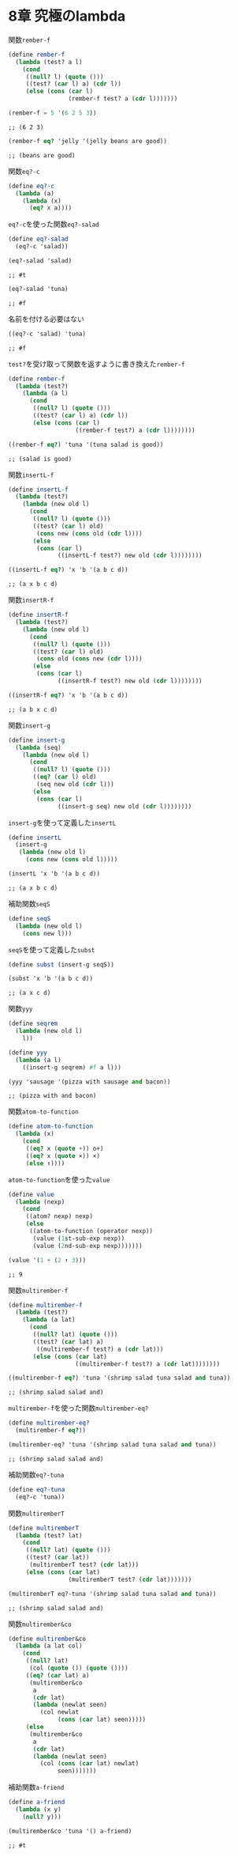 
# 8章 究極のlambda

関数`rember-f`

``` scm
(define rember-f
  (lambda (test? a l)
    (cond
     ((null? l) (quote ()))
     ((test? (car l) a) (cdr l))
     (else (cons (car l)
                 (rember-f test? a (cdr l)))))))
```

``` scm
(rember-f = 5 '(6 2 5 3))
```

    ;; (6 2 3)

``` scm
(rember-f eq? 'jelly '(jelly beans are good))
```

    ;; (beans are good)

関数`eq?-c`

``` scm
(define eq?-c
  (lambda (a)
    (lambda (x)
      (eq? x a))))
```

`eq?-c`を使った関数`eq?-salad`

``` scm
(define eq?-salad
  (eq?-c 'salad))
```

``` scm
(eq?-salad 'salad)
```

    ;; #t

``` scm
(eq?-salad 'tuna)
```

    ;; #f

名前を付ける必要はない

``` scm
((eq?-c 'salad) 'tuna)
```

    ;; #f

`test?`を受け取って関数を返すように書き換えた`rember-f`

``` scm
(define rember-f
  (lambda (test?)
    (lambda (a l)
      (cond
       ((null? l) (quote ()))
       ((test? (car l) a) (cdr l))
       (else (cons (car l)
                   ((rember-f test?) a (cdr l))))))))
```

``` scm
((rember-f eq?) 'tuna '(tuna salad is good))
```

    ;; (salad is good)

関数`insertL-f`

``` scm
(define insertL-f
  (lambda (test?)
    (lambda (new old l)
      (cond
       ((null? l) (quote ()))
       ((test? (car l) old)
        (cons new (cons old (cdr l))))
       (else
        (cons (car l)
              ((insertL-f test?) new old (cdr l))))))))
```

``` scm
((insertL-f eq?) 'x 'b '(a b c d))
```

    ;; (a x b c d)

関数`insertR-f`

``` scm
(define insertR-f
  (lambda (test?)
    (lambda (new old l)
      (cond
       ((null? l) (quote ()))
       ((test? (car l) old)
        (cons old (cons new (cdr l))))
       (else
        (cons (car l)
              ((insertR-f test?) new old (cdr l))))))))
```

``` scm
((insertR-f eq?) 'x 'b '(a b c d))
```

    ;; (a b x c d)

関数`insert-g`

``` scm
(define insert-g
  (lambda (seq)
    (lambda (new old l)
      (cond
       ((null? l) (quote ()))
       ((eq? (car l) old)
        (seq new old (cdr l)))
       (else
        (cons (car l)
              ((insert-g seq) new old (cdr l))))))))
```

`insert-g`を使って定義した`insertL`

``` scm
(define insertL
  (insert-g
   (lambda (new old l)
     (cons new (cons old l)))))
```

``` scm
(insertL 'x 'b '(a b c d))
```

    ;; (a x b c d)

補助関数`seqS`

``` scm
(define seqS
  (lambda (new old l)
    (cons new l)))
```

`seqS`を使って定義した`subst`

``` scm
(define subst (insert-g seqS))
```

``` scm
(subst 'x 'b '(a b c d))
```

    ;; (a x c d)

関数`yyy`

``` scm
(define seqrem
  (lambda (new old l)
    l))

(define yyy
  (lambda (a l)
    ((insert-g seqrem) #f a l)))
```

``` scm
(yyy 'sausage '(pizza with sausage and bacon))
```

    ;; (pizza with and bacon)

関数`atom-to-function`

``` scm
(define atom-to-function
  (lambda (x)
    (cond
     ((eq? x (quote +)) o+)
     ((eq? x (quote ×)) ×)
     (else ↑))))
```

`atom-to-function`を使った`value`

``` scm
(define value
  (lambda (nexp)
    (cond
     ((atom? nexp) nexp)
     (else
      ((atom-to-function (operator nexp))
       (value (1st-sub-exp nexp))
       (value (2nd-sub-exp nexp)))))))
```

``` scm
(value '(1 + (2 ↑ 3)))
```

    ;; 9

関数`multirember-f`

``` scm
(define multirember-f
  (lambda (test?)
    (lambda (a lat)
      (cond
       ((null? lat) (quote ()))
       ((test? (car lat) a)
        ((multirember-f test?) a (cdr lat)))
       (else (cons (car lat)
                   ((multirember-f test?) a (cdr lat))))))))
```

``` scm
((multirember-f eq?) 'tuna '(shrimp salad tuna salad and tuna))
```

    ;; (shrimp salad salad and)

`multirember-f`を使った関数`multirember-eq?`

``` scm
(define multirember-eq?
  (multirember-f eq?))
```

``` scm
(multirember-eq? 'tuna '(shrimp salad tuna salad and tuna))
```

    ;; (shrimp salad salad and)

補助関数`eq?-tuna`

``` scm
(define eq?-tuna
  (eq?-c 'tuna))
```

関数`multiremberT`

``` scm
(define multiremberT
  (lambda (test? lat)
    (cond
     ((null? lat) (quote ()))
     ((test? (car lat))
      (multiremberT test? (cdr lat)))
     (else (cons (car lat)
                 (multiremberT test? (cdr lat)))))))
```

``` scm
(multiremberT eq?-tuna '(shrimp salad tuna salad and tuna))
```

    ;; (shrimp salad salad and)

関数`multirember&co`

``` scm
(define multirember&co
  (lambda (a lat col)
    (cond
     ((null? lat)
      (col (quote ()) (quote ())))
     ((eq? (car lat) a)
      (multirember&co
       a
       (cdr lat)
       (lambda (newlat seen)
         (col newlat
              (cons (car lat) seen)))))
     (else
      (multirember&co
       a
       (cdr lat)
       (lambda (newlat seen)
         (col (cons (car lat) newlat)
              seen)))))))
```

補助関数`a-friend`

``` scm
(define a-friend
  (lambda (x y)
    (null? y)))
```

``` scm
(multirember&co 'tuna '() a-friend)
```

    ;; #t
